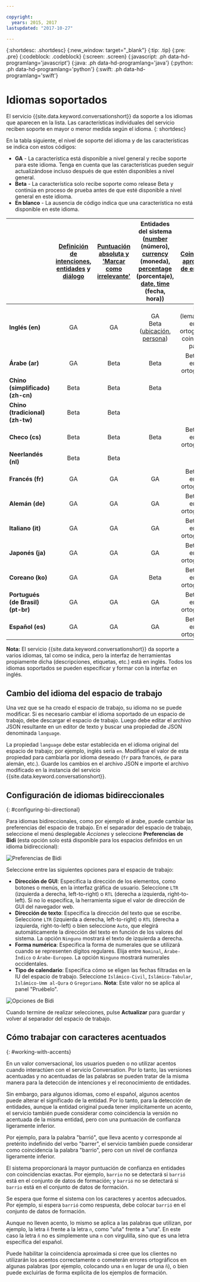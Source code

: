 ```yaml
---

copyright:
  years: 2015, 2017
lastupdated: "2017-10-27"

---
```


{:shortdesc: .shortdesc}
{:new_window: target="_blank"}
{:tip: .tip}
{:pre: .pre}
{:codeblock: .codeblock}
{:screen: .screen}
{:javascript: .ph data-hd-programlang='javascript'}
{:java: .ph data-hd-programlang='java'}
{:python: .ph data-hd-programlang='python'}
{:swift: .ph data-hd-programlang='swift'}

# Idiomas soportados
El servicio {{site.data.keyword.conversationshort}} da soporte a los idiomas que aparecen en la lista. Las características individuales del servicio reciben soporte en mayor o menor medida según el idioma.
{: shortdesc}

En la tabla siguiente, el nivel de soporte del idioma y de las características se indica con estos códigos:

- **GA** - La característica está disponible a nivel general y recibe soporte para este idioma. Tenga en cuenta que las características pueden seguir actualizándose incluso después de que estén disponibles a nivel general.
- **Beta** - La característica solo recibe soporte como release Beta y continúa en proceso de prueba antes de que esté disponible a nivel general en este idioma.
- **En blanco** - La ausencia de código indica que una característica no está disponible en este idioma.

|                  | **[Definición de intenciones](intents.html)**, **[entidades](entities.html)** y **[diálogo](dialog-build.html)** | **[Puntuación absoluta y 'Marcar como irrelevante'](intents.html#mark-irrelevant)** | **Entidades del sistema ([number](system-entities.html#sys-number) (número), [currency](system-entities.html#sys-currency) (moneda), [percentage](system-entities.html#sys-percentage) (porcentaje), [date, time](system-entities.html#sys-datetime) (fecha, hora))** | **[Coincidencia aproximada de entidades](entities.html#fuzzy-matching)** | **[Entidades basadas en patrón](entities.html#pattern-entities)** |
|:---|:---:|:---:|:---:|:---:|:---:|
| **Inglés (en)**                   | GA | GA | GA </br> Beta ([ubicación](system-entities.html#sys-location), [persona](system-entities.html#sys-person)) | Beta (lematización, errores ortográficos y coincidencia parcial) | Beta |
| **Árabe (ar)**                    | GA | Beta | Beta | Beta (solo errores ortográficos) | Beta |
| **Chino (simplificado) (zh-cn)**   | Beta | Beta | Beta |  | Beta |
| **Chino (tradicional) (zh-tw)**  | Beta | Beta |  |  | Beta |
| **Checo (cs)**                     | Beta | Beta | Beta | Beta (solo errores ortográficos) | Beta |
| **Neerlandés (nl)**                     | Beta | Beta |  |  | Beta |
| **Francés (fr)**                    | GA | GA | GA | Beta (solo errores ortográficos) | Beta |
| **Alemán (de)**                    | GA | GA | GA | Beta (solo errores ortográficos) | Beta |
| **Italiano (it)**                   | GA | GA | GA | Beta (solo errores ortográficos) | Beta |
| **Japonés (ja)**                  | GA | GA | GA | Beta (solo errores ortográficos) | Beta |
| **Coreano (ko)**                    | GA | GA | Beta | Beta (solo errores ortográficos) | Beta |
| **Portugués (de Brasil) (pt-br)** | GA | GA | GA | Beta (solo errores ortográficos) | Beta |
| **Español (es)**                   | GA | GA | GA | Beta (solo errores ortográficos) | Beta ||

**Nota:** El servicio {{site.data.keyword.conversationshort}} da soporte a varios idiomas, tal como se indica, pero la interfaz de herramientas propiamente dicha (descripciones, etiquetas, etc.) está en inglés. Todos los idiomas soportados se pueden especificar y formar con la interfaz en inglés.

## Cambio del idioma del espacio de trabajo

Una vez que se ha creado el espacio de trabajo, su idioma no se puede modificar. Si es necesario cambiar el idioma soportado de un espacio de trabajo, debe descargar el espacio de trabajo. Luego debe editar el archivo JSON resultante en un editor de texto y buscar una propiedad de JSON denominada `language`.

La propiedad `language` debe estar establecida en el idioma original del espacio de trabajo; por ejemplo, inglés sería `en`. Modifique el valor de esta propiedad para cambiarla por idioma deseado (`fr` para francés, `de` para alemán, etc.). Guarde los cambios en el archivo JSON e importe el archivo modificado en la instancia del servicio {{site.data.keyword.conversationshort}}.

## Configuración de idiomas bidireccionales
{: #configuring-bi-directional}

Para idiomas bidireccionales, como por ejemplo el árabe, puede cambiar las preferencias del espacio de trabajo. En el separador del espacio de trabajo, seleccione el menú desplegable *Acciones* y seleccione **Preferencias de Bidi** (esta opción solo está disponible para los espacios definidos en un idioma bidireccional):

![Preferencias de Bidi](images/bidi_prefs.png)

Seleccione entre las siguientes opciones para el espacio de trabajo:

- **Dirección de GUI**: Especifica la dirección de los elementos, como botones o menús, en la interfaz gráfica de usuario. Seleccione `LTR` (izquierda a derecha, left-to-right) o `RTL` (derecha a izquierda, right-to-left). Si no lo especifica, la herramienta sigue el valor de dirección de GUI del navegador web.
- **Dirección de texto**: Especifica la dirección del texto que se escribe. Seleccione `LTR` (izquierda a derecha, left-to-right) o `RTL` (derecha a izquierda, right-to-left) o bien seleccione `Auto`, que elegirá automáticamente la dirección del texto en función de los valores del sistema. La opción `Ninguno` mostrará el texto de izquierda a derecha.
- **Forma numérica**: Especifica la forma de numerales que se utilizará cuando se representen dígitos regulares. Elija entre `Nominal`, `Árabe-Índico` o `Árabe-Europeo`. La opción `Ninguno` mostrará numerales occidentales.
- **Tipo de calendario**: Especifica cómo se eligen las fechas filtradas en la IU del espacio de trabajo. Seleccione `Islámico-Civil`, `Islámico-Tabular`, `Islámico-Umm al-Qura` o `Gregoriano`. **Nota**: Este valor no se aplica al panel "Pruébelo".

![Opciones de Bidi](images/bidi_opts.png)

Cuando termine de realizar selecciones, pulse **Actualizar** para guardar y volver al separador del espacio de trabajo.

## Cómo trabajar con caracteres acentuados
{: #working-with-accents}

En un valor conversacional, los usuarios pueden o no utilizar acentos cuando interactúen con el servicio Conversation. Por lo tanto, las versiones acentuadas y no acentuadas de las palabras se pueden tratar de la misma manera para la detección de intenciones y el reconocimiento de entidades.

Sin embargo, para algunos idiomas, como el español, algunos acentos puede alterar el significado de la entidad. Por lo tanto, para la detección de entidades, aunque la entidad original pueda tener implícitamente un acento, el servicio también puede considerar como coincidencia la versión no acentuada de la misma entidad, pero con una puntuación de confianza ligeramente inferior.

Por ejemplo, para la palabra "barrió", que lleva acento y corresponde al pretérito indefinido del verbo "barrer", el servicio también puede considerar como coincidencia la palabra "barrio", pero con un nivel de confianza ligeramente inferior.

El sistema proporcionará la mayor puntuación de confianza en entidades con coincidencias exactas. Por ejemplo, `barrio` no se detectará si `barrió` está en el conjunto de datos de formación; y `barrió` no se detectará si `barrio` está en el conjunto de datos de formación.

Se espera que forme el sistema con los caracteres y acentos adecuados. Por ejemplo, si espera `barrió` como respuesta, debe colocar `barrió` en el conjunto de datos de formación.

Aunque no lleven acento, lo mismo se aplica a las palabras que utilizan, por ejemplo, la letra `ñ` frente a la letra `n`, como "uña" frente a "una". En este caso la letra `ñ` no es simplemente una `n` con virgulilla, sino que es una letra específica del español.

Puede habilitar la coincidencia aproximada si cree que los clientes no utilizarán los acentos correctamente o cometerán errores ortográficos en algunas palabras (por ejemplo, colocando una `n` en lugar de una `ñ`), o bien puede excluirlas de forma explícita de los ejemplos de formación.
